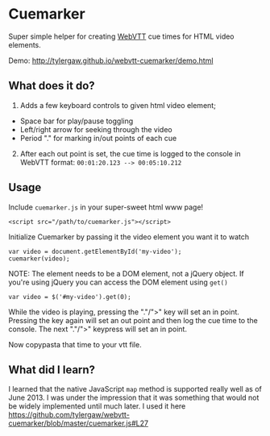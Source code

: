 # Cuemarker

Super simple helper for creating [WebVTT](http://dev.w3.org/html5/webvtt/) cue
times for HTML video elements.

Demo: http://tylergaw.github.io/webvtt-cuemarker/demo.html

## What does it do?

1. Adds a few keyboard controls to given html video element;
  - Space bar for play/pause toggling
  - Left/right arrow for seeking through the video
  - Period "." for marking in/out points of each cue
2. After each out point is set, the cue time is logged to the console in WebVTT format:
`00:01:20.123 --> 00:05:10.212`

## Usage

Include `cuemarker.js` in your super-sweet html www page!

`<script src="/path/to/cuemarker.js"></script>`

Initialize Cuemarker by passing it the video element you want it to watch

    var video = document.getElementById('my-video');
    cuemarker(video);

NOTE: The element needs to be a DOM element, not a jQuery object. If you're using
jQuery you can access the DOM element using `get()`

    var video = $('#my-video').get(0);

While the video is playing, pressing the "."/">" key will set an in point. Pressing
the key again will set an out point and then log the cue time to the console. The
next "."/">" keypress will set an in point.

Now copypasta that time to your vtt file.

## What did I learn?

I learned that the native JavaScript `map` method is supported really well as of
June 2013. I was under the impression that it was something that would not be
widely implemented until much later. I used it here https://github.com/tylergaw/webvtt-cuemarker/blob/master/cuemarker.js#L27